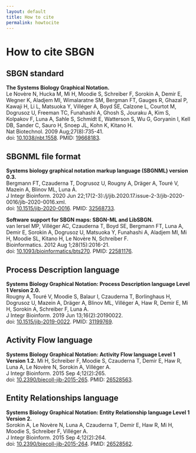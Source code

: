 ```yaml
---
layout: default
title: How to cite
permalink: howtocite
---
```


# How to cite SBGN

## SBGN standard

**The Systems Biology Graphical Notation.**  
Le Novère N, Hucka M, Mi H, Moodie S, Schreiber F, Sorokin A, Demir E, Wegner K, Aladjem MI, Wimalaratne SM, Bergman FT, Gauges R, Ghazal P, Kawaji H, Li L, Matsuoka Y, Villéger A, Boyd SE, Calzone L, Courtot M, Dogrusoz U, Freeman TC, Funahashi A, Ghosh S, Jouraku A, Kim S, Kolpakov F, Luna A, Sahle S, Schmidt E, Watterson S, Wu G, Goryanin I, Kell DB, Sander C, Sauro H, Snoep JL, Kohn K, Kitano H.  
Nat Biotechnol. 2009 Aug;27(8):735-41.  
doi: [10.1038/nbt.1558](https://doi.org/10.1038/nbt.1558). PMID: [19668183](https://www.ncbi.nlm.nih.gov/pubmed/19668183).

## SBGNML file format

**Systems biology graphical notation markup language (SBGNML) version 0.3.**  
Bergmann FT, Czauderna T, Dogrusoz U, Rougny A, Dräger A, Touré V, Mazein A, Blinov ML, Luna A.  
J Integr Bioinform. 2020 Jun 22;17(2-3):/j/jib.2020.17.issue-2-3/jib-2020-0016/jib-2020-0016.xml.  
doi: [10.1515/jib-2020-0016](https://doi.org/10.1515/jib-2020-0016). PMID: [32568733](https://www.ncbi.nlm.nih.gov/pubmed/32568733).

**Software support for SBGN maps: SBGN-ML and LibSBGN.**  
van Iersel MP, Villéger AC, Czauderna T, Boyd SE, Bergmann FT, Luna A, Demir E, Sorokin A, Dogrusoz U, Matsuoka Y, Funahashi A, Aladjem MI, Mi H, Moodie SL, Kitano H, Le Novère N, Schreiber F.  
Bioinformatics. 2012 Aug 1;28(15):2016-21.  
doi: [10.1093/bioinformatics/bts270](https://doi.org/10.1093/bioinformatics/bts270). PMID: [22581176](https://www.ncbi.nlm.nih.gov/pubmed/22581176).

## Process Description language

**Systems Biology Graphical Notation: Process Description language Level 1 Version 2.0.**  
Rougny A, Touré V, Moodie S, Balaur I, Czauderna T, Borlinghaus H, Dogrusoz U, Mazein A, Dräger A, Blinov ML, Villéger A, Haw R, Demir E, Mi H, Sorokin A, Schreiber F, Luna A.  
J Integr Bioinform. 2019 Jun 13;16(2):20190022.  
doi: [10.1515/jib-2019-0022](https://doi.org/10.1515/jib-2019-0022). PMID: [31199769](https://www.ncbi.nlm.nih.gov/pubmed/31199769). 

## Activity Flow language

**Systems Biology Graphical Notation: Activity Flow language Level 1 Version 1.2.** 
Mi H, Schreiber F, Moodie S, Czauderna T, Demir E, Haw R, Luna A, Le Novère N, Sorokin A, Villéger A.  
J Integr Bioinform. 2015 Sep 4;12(2):265.  
doi: [10.2390/biecoll-jib-2015-265](https://doi.org/10.2390/biecoll-jib-2015-265). PMID: [26528563](https://www.ncbi.nlm.nih.gov/pubmed/26528563).  

## Entity Relationships language

**Systems Biology Graphical Notation: Entity Relationship language Level 1 Version 2.**  
Sorokin A, Le Novère N, Luna A, Czauderna T, Demir E, Haw R, Mi H, Moodie S, Schreiber F, Villéger A.  
J Integr Bioinform. 2015 Sep 4;12(2):264.  
doi: [10.2390/biecoll-jib-2015-264](https://doi.org/10.2390/biecoll-jib-2015-264).  PMID: [26528562](https://www.ncbi.nlm.nih.gov/pubmed/26528562).
